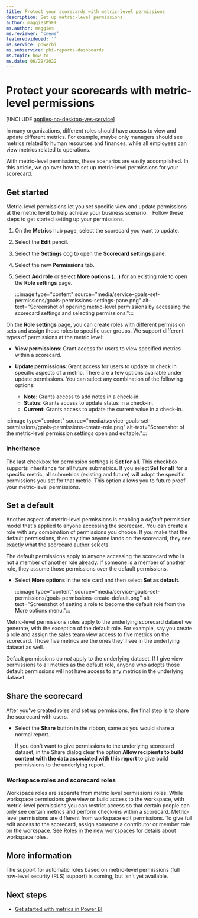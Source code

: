 ```yaml
---
title: Protect your scorecards with metric-level permissions
description: Set up metric-level permissions.
author: maggiesMSFT
ms.author: maggies
ms.reviewer: 'cnews'
featuredvideoid: ''
ms.service: powerbi
ms.subservice: pbi-reports-dashboards
ms.topic: how-to
ms.date: 06/29/2022
---
```

# Protect your scorecards with metric-level permissions

[!INCLUDE [applies-no-desktop-yes-service](../includes/applies-no-desktop-yes-service.md)]

In many organizations, different roles should have access to view and update different metrics. For example, maybe only managers should see metrics related to human resources and finances, while all employees can view metrics related to operations.  
 
With metric-level permissions, these scenarios are easily accomplished.  In this article, we go over how to set up metric-level permissions for your scorecard.

## Get started 

Metric-level permissions let you set specific view and update permissions at the metric level to help achieve your business scenario.  
  
Follow these steps to get started setting up your permissions.

1.	On the **Metrics** hub page, select the scorecard you want to update.
2.	Select the **Edit** pencil.
3.	Select the **Settings** cog to open the **Scorecard settings** pane. 
4.	Select the new **Permissions** tab. 
5.	Select **Add role** or select **More options (...)** for an existing role to open the  **Role settings** page.

    :::image type="content" source="media/service-goals-set-permissions/goals-permissions-settings-pane.png" alt-text="Screenshot of opening metric-level permissions by accessing the scorecard settings and selecting permissions.":::

On the **Role settings** page, you  can create roles with different permission sets and assign those roles to specific user groups. We support different types of permissions at the metric level:

- **View permissions**: Grant access for users to view specified metrics within a scorecard.
- **Update permissions**: Grant access for users to update or check in specific aspects of a metric. There are a few options available under update permissions. You can select any combination of the following options:

    - **Note**: Grants access to add notes in a check-in.
    - **Status**: Grants access to update status in a check-in.
    - **Current**: Grants access to update the current value in a check-in.

:::image type="content" source="media/service-goals-set-permissions/goals-permissions-create-role.png" alt-text="Screenshot of the metric-level permission settings open and editable.":::

### Inheritance 

The last checkbox for permission settings is **Set for all**.  This checkbox supports inheritance for all future submetrics.  If you select **Set for all**  for a specific metric, all submetrics (existing and future) will adopt the specific permissions you set for that metric.  This option allows you to future proof your metric-level permissions.

## Set a default

Another aspect of metric-level permissions is enabling a *default* permission model that's applied to anyone accessing the scorecard.  You can create a role with any combination of permissions you choose. If you make that the default permissions, then any time anyone lands on the scorecard, they see exactly what the scorecard author selects.    

The default permissions apply to anyone accessing the scorecard who is not a member of another role already.  If someone is a member of another role, they assume those permissions over the default permissions. 

- Select **More options** in the role card and then select **Set as default**.

    :::image type="content" source="media/service-goals-set-permissions/goals-permissions-create-default.png" alt-text="Screenshot of setting a role to become the default role from the More options menu.":::

Metric-level permissions roles apply to the underlying scorecard dataset we generate, with the exception of the default role. For example, say you create a role and assign the sales team view access to five metrics on the scorecard. Those five metrics are the ones they'll see in the underlying dataset as well. 

Default permissions do *not* apply to the underlying dataset. If I give view permissions to all metrics as the default role, anyone who adopts those default permissions will not have access to any metrics in the underlying dataset.

## Share the scorecard

After you've created roles and set up permissions, the final step is to share the scorecard with users.  

- Select the **Share** button in the ribbon, same as you would share a normal report.  

    If you don't want to give permissions to the underlying scorecard dataset, in the Share dialog clear the option **Allow recipients to build content with the data associated with this report** to give build permissions to the underlying report.

### Workspace roles and scorecard roles

Workspace roles are separate from metric level permissions roles.  While workspace permissions give view or build access to the workspace, with metric-level permissions you can restrict access so that certain people can only see certain metrics and perform check-ins within a scorecard. Metric-level permissions are different from workspace edit permissions. To give full edit access to the scorecard, assign someone a contributor or member role on the workspace. See [Roles in the new workspaces](../collaborate-share/service-roles-new-workspaces.md) for details about workspace roles.

## More information

The support for automatic roles based on metric-level permissions (full row-level security (RLS) support) is coming, but isn't yet available.

## Next steps

- [Get started with metrics in Power BI](service-goals-introduction.md)

